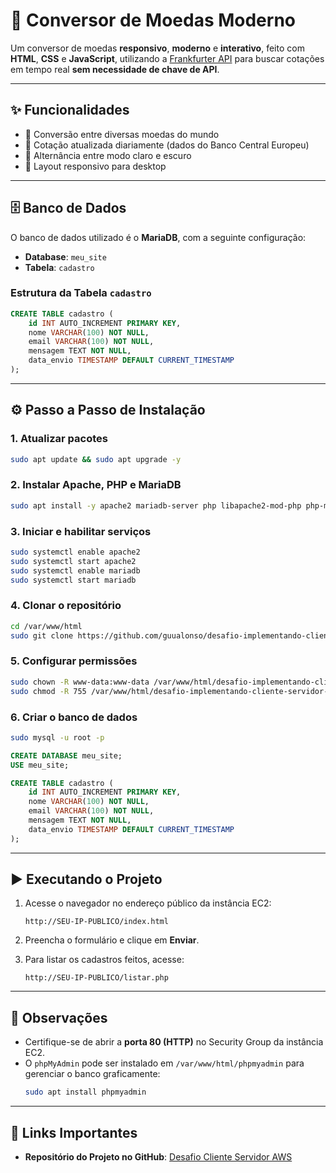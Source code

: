# 💱 Conversor de Moedas Moderno

Um conversor de moedas **responsivo**, **moderno** e **interativo**, feito com **HTML**, **CSS** e **JavaScript**, utilizando a [Frankfurter API](https://www.frankfurter.dev/) para buscar cotações em tempo real **sem necessidade de chave de API**.

---

## ✨ Funcionalidades

- 🔄 Conversão entre diversas moedas do mundo
- 📅 Cotação atualizada diariamente (dados do Banco Central Europeu)
- 🌙 Alternância entre modo claro e escuro
- 📱 Layout responsivo para desktop 

---

## 🗄️ Banco de Dados

O banco de dados utilizado é o **MariaDB**, com a seguinte configuração:

- **Database**: `meu_site`
- **Tabela**: `cadastro`

### Estrutura da Tabela `cadastro`
```sql
CREATE TABLE cadastro (
    id INT AUTO_INCREMENT PRIMARY KEY,
    nome VARCHAR(100) NOT NULL,
    email VARCHAR(100) NOT NULL,
    mensagem TEXT NOT NULL,
    data_envio TIMESTAMP DEFAULT CURRENT_TIMESTAMP
);
```

---

## ⚙️ Passo a Passo de Instalação

### 1. Atualizar pacotes
```bash
sudo apt update && sudo apt upgrade -y
```

### 2. Instalar Apache, PHP e MariaDB
```bash
sudo apt install -y apache2 mariadb-server php libapache2-mod-php php-mysql git
```

### 3. Iniciar e habilitar serviços
```bash
sudo systemctl enable apache2
sudo systemctl start apache2
sudo systemctl enable mariadb
sudo systemctl start mariadb
```

### 4. Clonar o repositório
```bash
cd /var/www/html
sudo git clone https://github.com/guualonso/desafio-implementando-cliente-servidor-aws.git
```

### 5. Configurar permissões
```bash
sudo chown -R www-data:www-data /var/www/html/desafio-implementando-cliente-servidor-aws
sudo chmod -R 755 /var/www/html/desafio-implementando-cliente-servidor-aws
```

### 6. Criar o banco de dados
```bash
sudo mysql -u root -p
```

```sql
CREATE DATABASE meu_site;
USE meu_site;

CREATE TABLE cadastro (
    id INT AUTO_INCREMENT PRIMARY KEY,
    nome VARCHAR(100) NOT NULL,
    email VARCHAR(100) NOT NULL,
    mensagem TEXT NOT NULL,
    data_envio TIMESTAMP DEFAULT CURRENT_TIMESTAMP
);
```

---

## ▶️ Executando o Projeto

1. Acesse o navegador no endereço público da instância EC2:  
   ```
   http://SEU-IP-PUBLICO/index.html
   ```

2. Preencha o formulário e clique em **Enviar**.

3. Para listar os cadastros feitos, acesse:  
   ```
   http://SEU-IP-PUBLICO/listar.php
   ```

---

## 📌 Observações
- Certifique-se de abrir a **porta 80 (HTTP)** no Security Group da instância EC2.  
- O `phpMyAdmin` pode ser instalado em `/var/www/html/phpmyadmin` para gerenciar o banco graficamente:  
  ```bash
  sudo apt install phpmyadmin
  ```

---

## 📎 Links Importantes
- **Repositório do Projeto no GitHub**: [Desafio Cliente Servidor AWS](https://github.com/guualonso/desafio-implementando-cliente-servidor-aws)
